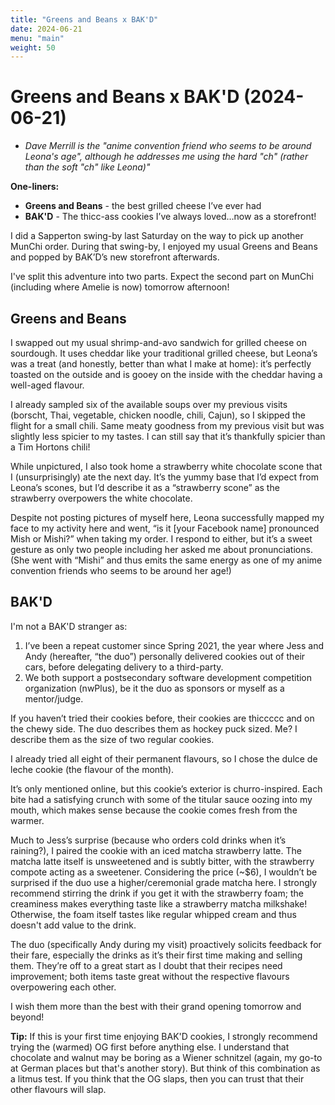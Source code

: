 ```yaml
---
title: "Greens and Beans x BAK'D"
date: 2024-06-21
menu: "main"
weight: 50
---
```


# Greens and Beans x BAK'D (2024-06-21)

* *Dave Merrill is the "anime convention friend who seems to be around Leona's age", although he addresses me using the hard "ch" (rather than the soft "ch" like Leona)"*

**One-liners:**
* **Greens and Beans** - the best grilled cheese I’ve ever had
* **BAK'D** - The thicc-ass cookies I’ve always loved…now as a storefront!

I did a Sapperton swing-by last Saturday on the way to pick up another MunChi order. During that swing-by, I enjoyed my usual Greens and Beans and popped by BAK’D’s new storefront afterwards.

I've split this adventure into two parts. Expect the second part on MunChi (including where Amelie is now) tomorrow afternoon!

## Greens and Beans
I swapped out my usual shrimp-and-avo sandwich for grilled cheese on sourdough. It uses cheddar like your traditional grilled cheese, but Leona’s was a treat (and honestly, better than what I make at home): it’s perfectly toasted on the outside and is gooey on the inside with the cheddar having a well-aged flavour.

I already sampled six of the available soups over my previous visits (borscht, Thai, vegetable, chicken noodle, chili, Cajun), so I skipped the flight for a small chili. Same meaty goodness from my previous visit but was slightly less spicier to my tastes. I can still say that it’s thankfully spicier than a Tim Hortons chili!

While unpictured, I also took home a strawberry white chocolate scone that I (unsurprisingly) ate the next day. It’s the yummy base that I’d expect from Leona’s scones, but I’d describe it as a “strawberry scone” as the strawberry overpowers the white chocolate.

Despite not posting pictures of myself here, Leona successfully mapped my face to my activity here and went, “is it [your Facebook name] pronounced Mish or Mishi?” when taking my order. I respond to either, but it’s a sweet gesture as only two people including her asked me about pronunciations. (She went with “Mishi” and thus emits the same energy as one of my anime convention friends who seems to be around her age!)

## BAK'D
I'm not a BAK'D stranger as:

1. I’ve been a repeat customer since Spring 2021, the year where Jess and Andy (hereafter, “the duo”) personally delivered cookies out of their cars, before delegating delivery to a third-party.
2. We both support a postsecondary software development competition organization (nwPlus), be it the duo as sponsors or myself as a mentor/judge.

If you haven’t tried their cookies before, their cookies are thiccccc and on the chewy side. The duo describes them as hockey puck sized. Me? I describe them as the size of two regular cookies.

I already tried all eight of their permanent flavours, so I chose the dulce de leche cookie (the flavour of the month).

It’s only mentioned online, but this cookie’s exterior is churro-inspired. Each bite had a satisfying crunch with some of the titular sauce oozing into my mouth, which makes sense because the cookie comes fresh from the warmer.

Much to Jess’s surprise (because who orders cold drinks when it’s raining?), I paired the cookie with an iced matcha strawberry latte. The matcha latte itself is unsweetened and is subtly bitter, with the strawberry compote acting as a sweetener. Considering the price (~$6), I wouldn’t be surprised if the duo use a higher/ceremonial grade matcha here.
I strongly recommend stirring the drink if you get it with the strawberry foam; the creaminess makes everything taste like a strawberry matcha milkshake! Otherwise, the foam itself tastes like regular whipped cream and thus doesn't add value to the drink.

The duo (specifically Andy during my visit) proactively solicits feedback for their fare, especially the drinks as it’s their first time making and selling them. They’re off to a great start as I doubt that their recipes need improvement; both items taste great without the respective flavours overpowering each other.

I wish them more than the best with their grand opening tomorrow and beyond!

**Tip:** If this is your first time enjoying BAK'D cookies, I strongly recommend trying the (warmed) OG first before anything else. I understand that chocolate and walnut may be boring as a Wiener schnitzel (again, my go-to at German places but that's another story). But think of this combination as a litmus test. If you think that the OG slaps, then you can trust that their other flavours will slap.